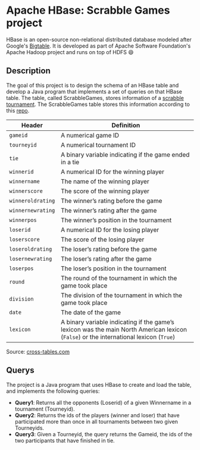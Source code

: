 # Apache HBase: Scrabble Games project
HBase is an open-source non-relational distributed database modeled after Google's [Bigtable](https://cloud.google.com/bigtable). It is developed as part of Apache Software Foundation's Apache Hadoop project and runs on top of HDFS 😄

## Description
The goal of this project is to design the schema of an HBase table and develop a Java program that implements a set of queries on that HBase table. The table, called ScrabbleGames, stores information of a [scrabble tournament](http://www.cross-tables.com/). The ScrabbleGames table stores this information according to this [repo](https://github.com/fivethirtyeight/data/tree/master/scrabble-games).

Header | Definition
---|---------
`gameid` | A numerical game ID
`tourneyid` | A numerical tournament ID
`tie` | A binary variable indicating if the game ended in a tie
`winnerid` | A numerical ID for the winning player
`winnername` | The name of the winning player
`winnerscore` | The score of the winning player
`winneroldrating` | The winner’s rating before the game
`winnernewrating` | The winner’s rating after the game
`winnerpos` | The winner’s position in the tournament
`loserid` | A numerical ID for the losing player
`loserscore` | The score of the losing player
`loseroldrating` | The loser’s rating before the game
`losernewrating` | The loser’s rating after the game
`loserpos` | The loser’s position in the tournament
`round` | The round of the tournament in which the game took place
`division` | The division of the tournament in which the game took place
`date` | The date of the game
`lexicon` | A binary variable indicating if the game’s lexicon was the main North American lexicon (`False`) or the international lexicon (`True`)

Source: [cross-tables.com](http://cross-tables.com)

## Querys
The project is a Java program that uses HBase to create and load the table, and implements
the following queries:

- **Query1**: Returns all the opponents (Loserid) of a given Winnername in a tournament (Tourneyid).
- **Query2**: Returns the ids of the players (winner and loser) that have participated more than once in all tournaments between two given Tourneyids.
- **Query3**: Given a Tourneyid, the query returns the Gameid, the ids of the two participants that have finished in tie.
